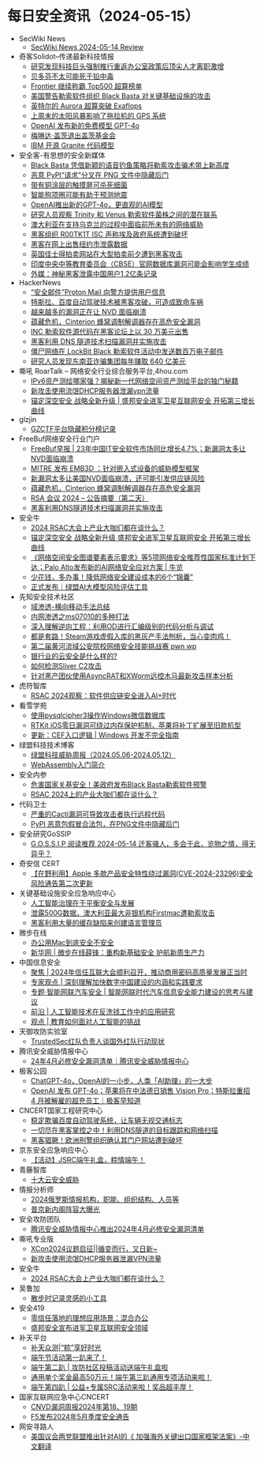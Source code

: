 # 每日安全资讯（2024-05-15）

- SecWiki News
  - [SecWiki News 2024-05-14 Review](http://www.sec-wiki.com/?2024-05-14)
- 奇客Solidot–传递最新科技情报
  - [研究发现科技巨头强制推行重返办公室政策后顶尖人才离职激增](https://www.solidot.org/story?sid=78164)
  - [贝多芬不太可能死于铅中毒](https://www.solidot.org/story?sid=78161)
  - [Frontier 继续称霸 Top500 超算榜单](https://www.solidot.org/story?sid=78160)
  - [美国警告勒索软件组织 Black Basta 对关键基础设施的攻击](https://www.solidot.org/story?sid=78159)
  - [英特尔的 Aurora 超算突破 Exaflops](https://www.solidot.org/story?sid=78158)
  - [上周末的太阳风暴影响了拖拉机的 GPS 系统](https://www.solidot.org/story?sid=78157)
  - [OpenAI 发布新的免费模型 GPT-4o](https://www.solidot.org/story?sid=78156)
  - [梅琳达·盖茨退出盖茨基金会](https://www.solidot.org/story?sid=78155)
  - [IBM 开源 Granite 代码模型](https://www.solidot.org/story?sid=78154)
- 安全客-有思想的安全新媒体
  - [Black Basta 凭借新颖的语音钓鱼策略将勒索攻击骗术带上新高度](https://www.anquanke.com/post/id/296489)
  - [恶意 PyPI“请求”分叉在 PNG 文件中隐藏后门](https://www.anquanke.com/post/id/296486)
  - [带有铜涂层的触摸屏可杀死细菌](https://www.anquanke.com/post/id/296481)
  - [智能狗项圈可能有助于预测地震](https://www.anquanke.com/post/id/296478)
  - [OpenAI推出新的GPT-4o，更直观的AI模型](https://www.anquanke.com/post/id/296475)
  - [研究人员观察 Trinity 和 Venus 勒索软件菌株之间的潜在联系](https://www.anquanke.com/post/id/296472)
  - [澳大利亚在支持乌克兰的过程中面临前所未有的网络威胁](https://www.anquanke.com/post/id/296470)
  - [黑客组织 R00TK1T ISC 声称埃及政府系统遭到破坏](https://www.anquanke.com/post/id/296467)
  - [黑客在网上出售纽约市泄露数据](https://www.anquanke.com/post/id/296465)
  - [英国佳士得拍卖网站在大型拍卖前夕遭到黑客攻击](https://www.anquanke.com/post/id/296461)
  - [印度中央中等教育委员会（CBSE）官网数据库漏洞可能会影响学生成绩](https://www.anquanke.com/post/id/296458)
  - [外媒：神秘黑客泄露中国用户1.2亿条记录](https://www.anquanke.com/post/id/296456)
- HackerNews
  - [“安全邮件”Proton Mail 向警方提供用户信息](https://hackernews.cc/archives/52391)
  - [特斯拉、百度自动驾驶技术被黑客攻破，可造成致命车祸](https://hackernews.cc/archives/52387)
  - [越来越多的漏洞正在让 NVD 面临崩溃](https://hackernews.cc/archives/52384)
  - [蕴藏危机，Cinterion 蜂窝调制解调器存在高危安全漏洞](https://hackernews.cc/archives/52379)
  - [INC 勒索软件源代码在黑客论坛上以 30 万美元出售](https://hackernews.cc/archives/52374)
  - [黑客利用 DNS 隧道技术扫描漏洞并实施攻击](https://hackernews.cc/archives/52370)
  - [僵尸网络在 LockBit Black 勒索软件活动中发送数百万电子邮件](https://hackernews.cc/archives/52362)
  - [研究人员发现东南亚诈骗集团每年赚取 640 亿美元](https://hackernews.cc/archives/52357)
- 嘶吼 RoarTalk – 网络安全行业综合服务平台,4hou.com
  - [IPv6资产测绘哪家强？揭秘新一代网络空间资产测绘平台的独门秘籍](https://www.4hou.com/posts/lkAM)
  - [新攻击使用流氓DHCP服务器泄漏vpn流量](https://www.4hou.com/posts/MKMG)
  - [锚定深空安全 战略全新升级 | 盛邦安全进军卫星互联网安全 开拓第三增长曲线](https://www.4hou.com/posts/9AnD)
- glzjin
  - [GZCTF平台隐藏积分榜记录](https://www.zhaoj.in/read-8947.html)
- FreeBuf网络安全行业门户
  - [FreeBuf早报 | 23年中国IT安全软件市场同比增长4.7%；新漏洞太多让NVD面临崩溃](https://www.freebuf.com/news/400915.html)
  - [MITRE 发布 EMB3D ：针对嵌入式设备的威胁模型框架](https://www.freebuf.com/news/400906.html)
  - [新漏洞太多让美国NVD面临崩溃，还可能引发供应链风险](https://www.freebuf.com/news/400889.html)
  - [蕴藏危机，Cinterion 蜂窝调制解调器存在高危安全漏洞](https://www.freebuf.com/news/400875.html)
  - [RSA 会议 2024 – 公告摘要（第二天）](https://www.freebuf.com/news/400849.html)
  - [黑客利用DNS隧道技术扫描漏洞并实施攻击](https://www.freebuf.com/news/400844.html)
- 安全牛
  - [2024 RSAC大会上产业大咖们都在谈什么？](https://www.aqniu.com/industry/104343.html)
  - [锚定深空安全 战略全新升级 盛邦安全进军卫星互联网安全 开拓第三增长曲线](https://www.aqniu.com/industry/104349.html)
  - [《网络空间安全图谱要素表示要求》等5项网络安全推荐性国家标准计划下达；Palo Alto发布新的AI网络安全应对方案 | 牛览](https://www.aqniu.com/vendor/104331.html)
  - [少花钱，多办事！降低网络安全建设成本的6个“锦囊”](https://www.aqniu.com/industry/104327.html)
  - [正式发布｜绿盟AI大模型风险评估工具](https://www.aqniu.com/vendor/104317.html)
- 先知安全技术社区
  - [域渗透-横向移动手法总结](https://xz.aliyun.com/t/14486)
  - [内网渗透之ms07010的多种打法](https://xz.aliyun.com/t/14485)
  - [深入理解逆向工程：利用OD进行汇编级别的代码分析与调试](https://xz.aliyun.com/t/14483)
  - [都是套路！Steam游戏虚假入库的黑灰产手法刨析，当心变肉鸡！](https://xz.aliyun.com/t/14482)
  - [第二届黄河流域公安院校网络安全技能挑战赛 pwn wp](https://xz.aliyun.com/t/14477)
  - [银行业的云安全是什么样的?](https://xz.aliyun.com/t/14475)
  - [如何检测Sliver C2攻击](https://xz.aliyun.com/t/14474)
  - [针对黑产团伙使用AsyncRAT和XWorm远控木马最新攻击样本分析](https://xz.aliyun.com/t/14473)
- 虎符智库
  - [RSAC 2024观察：软件供应链安全进入AI+时代](https://mp.weixin.qq.com/s?__biz=MzIwNjYwMTMyNQ==&mid=2247490133&idx=1&sn=37bdd0a68a52dd390423557b1576e171&chksm=971e7757a069fe411d36c464ccdd29628ded4c242fd54acdb7cebd7e165f961463a65a6d8db1&scene=58&subscene=0#rd)
- 看雪学苑
  - [使用pysqlcipher3操作Windows微信数据库](https://mp.weixin.qq.com/s?__biz=MjM5NTc2MDYxMw==&mid=2458554736&idx=1&sn=5a5cb13286a428dde51b17cfffd83312&chksm=b18da1fa86fa28ec7b7b4637e502485e2d6ed36b15e4a175313a5ee5614cda46a142b12419bd&scene=58&subscene=0#rd)
  - [RTKit iOS零日漏洞可绕过内存保护机制，苹果将补丁扩展至旧款机型](https://mp.weixin.qq.com/s?__biz=MjM5NTc2MDYxMw==&mid=2458554736&idx=2&sn=af27077f78876872fdb87a30b7cfed25&chksm=b18da1fa86fa28ec893dd2c5601e34cdefd5cf1aad5346e2d793a5b33a5e07ecf635109d8b6f&scene=58&subscene=0#rd)
  - [更新：CEF入口逻辑 | Windows 开发不完全指南](https://mp.weixin.qq.com/s?__biz=MjM5NTc2MDYxMw==&mid=2458554736&idx=3&sn=00b47ba25e0d3a63579c3c6c7e6f6c2d&chksm=b18da1fa86fa28ecd33f352ce4394c0660ec0c38366b64b0c8772285cb473eabf74ada026af5&scene=58&subscene=0#rd)
- 绿盟科技技术博客
  - [绿盟科技威胁周报（2024.05.06-2024.05.12）](https://blog.nsfocus.net/weeklyreport202419/)
  - [WebAssembly入门简介](https://blog.nsfocus.net/webassembly/)
- 安全内参
  - [危害国家关基安全！美政府发布Black Basta勒索软件预警](https://mp.weixin.qq.com/s?__biz=MzI4NDY2MDMwMw==&mid=2247511627&idx=1&sn=8bba88311c239bbb71399de00552263a&chksm=ebfae96bdc8d607d273f81b6f4af5561f1cd4ed2a473375e48c152c1f542bca8432af0ae79d7&scene=58&subscene=0#rd)
  - [RSAC 2024上的产业大咖们都在谈什么？](https://mp.weixin.qq.com/s?__biz=MzI4NDY2MDMwMw==&mid=2247511627&idx=2&sn=ee3a58218d7a9f5169ae92d3d490d569&chksm=ebfae96bdc8d607db39c851433a9e4ac35c4d28ab00e09e1ebaac1d3300f8b278f9c3f3c069a&scene=58&subscene=0#rd)
- 代码卫士
  - [严重的Cacti漏洞可导致攻击者执行远程代码](https://mp.weixin.qq.com/s?__biz=MzI2NTg4OTc5Nw==&mid=2247519478&idx=1&sn=261efda4ddb82aa78c36feacfdea3f71&chksm=ea94bd9cdde3348aa6e1e2e11d32c2f4dcd20a5c517b0f4d90f0d2075e2da58c5d6e02ba60e4&scene=58&subscene=0#rd)
  - [PyPI 恶意包假冒合法包，在PNG文件中隐藏后门](https://mp.weixin.qq.com/s?__biz=MzI2NTg4OTc5Nw==&mid=2247519478&idx=2&sn=4ecf7e9d8f867e65b249517a604a9ca3&chksm=ea94bd9cdde3348a8bd5578938ed713cda546b3b38f95941ded9cbdbeab717010101393d326a&scene=58&subscene=0#rd)
- 安全研究GoSSIP
  - [G.O.S.S.I.P 阅读推荐 2024-05-14 迁客骚人，多会于此，览物之情，得无异乎？](https://mp.weixin.qq.com/s?__biz=Mzg5ODUxMzg0Ng==&mid=2247498005&idx=1&sn=0cdc7bf87c503d5d5ff45ec22a05d3b1&chksm=c063d7ccf7145eda5fb1238df3ba4b0d38b3717ae857d751c840a66b94a810a8925a5b12ab66&scene=58&subscene=0#rd)
- 奇安信 CERT
  - [【在野利用】Apple 多款产品安全特性绕过漏洞(CVE-2024-23296)安全风险通告第二次更新](https://mp.weixin.qq.com/s?__biz=MzU5NDgxODU1MQ==&mid=2247501034&idx=1&sn=eaa5d6a8b48106f8af8a67f3636139f0&chksm=fe79e072c90e6964271bb096f5bfb9f06c3ba880c68aea13c398d24dccbd8c5af2a90100ec92&scene=58&subscene=0#rd)
- 关键基础设施安全应急响应中心
  - [人工智能治理在于平衡安全与发展](https://mp.weixin.qq.com/s?__biz=MzkyMzAwMDEyNg==&mid=2247543701&idx=1&sn=0514c142e21016494e0309c39045064d&chksm=c1e9a7c4f69e2ed26017a638d884d75cd84d12a404c3ff552d92ac7ded210800691277b47c1f&scene=58&subscene=0#rd)
  - [泄露500G数据，澳大利亚最大非银机构Firstmac遭勒索攻击](https://mp.weixin.qq.com/s?__biz=MzkyMzAwMDEyNg==&mid=2247543701&idx=2&sn=247ac8ffe87bc326d83b2fc61da914bc&chksm=c1e9a7c4f69e2ed2c0f23ef3ceece184284cacae2fb5e7463d2cec4a77135741279f35b08770&scene=58&subscene=0#rd)
  - [黑客利用大量的缓存缺陷来创建语言管理员](https://mp.weixin.qq.com/s?__biz=MzkyMzAwMDEyNg==&mid=2247543701&idx=3&sn=4890b1ebcecc6131125ad822e408e3d4&chksm=c1e9a7c4f69e2ed2e88b258d5c3ee1e341f9bd17b0749ee6dd92a1899cb5dc626ee45683b836&scene=58&subscene=0#rd)
- 微步在线
  - [办公用Mac到底安全不安全](https://mp.weixin.qq.com/s?__biz=MzI5NjA0NjI5MQ==&mid=2650181316&idx=1&sn=e796def535374fe57d731f0f5a3b3d2b&chksm=f4487578c33ffc6ee8f9e2bfdf134ce56cd82b50c10d839ffc568195ddfa567ab01d204fa53e&scene=58&subscene=0#rd)
  - [新华网 | 微步在线薛锋：重构新基础安全 护航新质生产力](https://mp.weixin.qq.com/s?__biz=MzI5NjA0NjI5MQ==&mid=2650181316&idx=2&sn=381c62818d5508b11f4661f77a59ecdc&chksm=f4487578c33ffc6ebbefe111caa9215e9796a2056237e5b46e853263a0b81941d12ba6aad2f6&scene=58&subscene=0#rd)
- 中国信息安全
  - [聚焦 | 2024年信任互联大会顺利召开，推动商用密码高质量发展正当时](https://mp.weixin.qq.com/s?__biz=MzA5MzE5MDAzOA==&mid=2664213156&idx=1&sn=c6a74425e2de875543f66029195bab28&chksm=8b59a85dbc2e214bf194481ebe3d1e64e0c7d15c29680b95c3c4c233f072cf2a835dcfde396d&scene=58&subscene=0#rd)
  - [专家观点 | 深刻理解加快数字中国建设的内涵和实践要求](https://mp.weixin.qq.com/s?__biz=MzA5MzE5MDAzOA==&mid=2664213156&idx=2&sn=e97da5e5b8763c7e3ece7dbf4e5c228b&chksm=8b59a85dbc2e214bdf91e4a191205f7314528190294c4070fe971a145f74ce5884975abc67c5&scene=58&subscene=0#rd)
  - [专题·智能网联汽车安全 | 智能网联时代汽车信息安全能力建设的思考与建议](https://mp.weixin.qq.com/s?__biz=MzA5MzE5MDAzOA==&mid=2664213156&idx=3&sn=4ff4b312a1cd157faca1bedf376f5cd5&chksm=8b59a85dbc2e214b82746b11a343d22cb1c6b99405630e59c7102aedc80105867a68ab9ab5b7&scene=58&subscene=0#rd)
  - [前沿 | 人工智能技术在反洗钱工作中的应用研究](https://mp.weixin.qq.com/s?__biz=MzA5MzE5MDAzOA==&mid=2664213156&idx=4&sn=bd3da38e047e960035723ff6b765286e&chksm=8b59a85dbc2e214b9e83f69769801ae488bb4f72adf4bc2b54c81a75e288b12352036e7bbf35&scene=58&subscene=0#rd)
  - [观点 | 教育如何面对人工智能的挑战](https://mp.weixin.qq.com/s?__biz=MzA5MzE5MDAzOA==&mid=2664213156&idx=5&sn=feab7c625c97c0899beb5bc943ae86d7&chksm=8b59a85dbc2e214bdf12ecc8eeb17de4ded4f5d804133e587764c7600b32993e436ba46174d2&scene=58&subscene=0#rd)
- 天御攻防实验室
  - [TrustedSec红队负责人谈国外红队行动现状](https://mp.weixin.qq.com/s?__biz=MzU0MzgyMzM2Nw==&mid=2247485723&idx=1&sn=7c81e870b8ad08a767e8c67807b4d53d&chksm=fb04ca73cc73436587b5f7bf95f887299eeb895d183bfbe584d512131c8ea21dad7fba0262d6&scene=58&subscene=0#rd)
- 腾讯安全威胁情报中心
  - [24年4月必修安全漏洞清单｜腾讯安全威胁情报中心](https://mp.weixin.qq.com/s?__biz=MzI5ODk3OTM1Ng==&mid=2247505392&idx=1&sn=b8ff6de1edb10c0e9a9acbce691a5a2a&chksm=ec9f0c83dbe8859552068f26b9b8c36c93bc2ca8ad8634c3635bb1edabce3864dd008d5d3330&scene=58&subscene=0#rd)
- 极客公园
  - [ChatGPT-4o，OpenAI的一小步，人类「AI助理」的一大步](https://mp.weixin.qq.com/s?__biz=MTMwNDMwODQ0MQ==&mid=2653041230&idx=1&sn=dda60716391f61f5154a6e735a0545bf&chksm=7e574ff84920c6eea9dbff2c779987f7c6d437b378dafe01d717ede2b549bf589ab4e1ba0277&scene=58&subscene=0#rd)
  - [OpenAI 发布 GPT-4o；苹果将在中法德日销售 Vision Pro；特斯拉重招 4 月被解雇的超充员工｜极客早知道](https://mp.weixin.qq.com/s?__biz=MTMwNDMwODQ0MQ==&mid=2653041218&idx=1&sn=f55657ea6017a07d78f9108f3ae97aa8&chksm=7e574ff44920c6e2ec8e2b0de6b3e28dd15eb75de1c1515fcb1173e92ef97d87a7707c241183&scene=58&subscene=0#rd)
- CNCERT国家工程研究中心
  - [稳定欺骗百度自动驾驶系统，让车辆无视交通标志](https://mp.weixin.qq.com/s?__biz=MzUzNDYxOTA1NA==&mid=2247544581&idx=1&sn=de6d48568a103c3dee7c2599f87f504e&chksm=fa9399c4cde410d2f6f852dde2e4f1412ffa4721a96106179e3b448b348359e4992c3115b988&scene=58&subscene=0#rd)
  - [一切尽在黑客掌控之中！利用DNS隧道的目标跟踪和网络扫描](https://mp.weixin.qq.com/s?__biz=MzUzNDYxOTA1NA==&mid=2247544581&idx=2&sn=2d488459006d1731173dcd59db6f8e96&chksm=fa9399c4cde410d2b4d8ffb4efe152bba71b45f04cb55d30e356660eaeceba47d1757018daeb&scene=58&subscene=0#rd)
  - [黑客猖獗！欧洲刑警组织确认其门户网站遭到破坏](https://mp.weixin.qq.com/s?__biz=MzUzNDYxOTA1NA==&mid=2247544581&idx=3&sn=de7b24fcae44cf33440fbf1fa14756eb&chksm=fa9399c4cde410d21b21774377548b5b6ad34fb908d8ca66e545e6a18aa307cb83f01720468c&scene=58&subscene=0#rd)
- 京东安全应急响应中心
  - [【活动】JSRC端午礼盒，粽情端午！](https://mp.weixin.qq.com/s?__biz=MjM5OTk2MTMxOQ==&mid=2727836510&idx=1&sn=416ae52d72e83da9dcf6df12b7876831&chksm=8050acd6b72725c083221134460dd2680a2a91d98ab2909d8164a21987acf3ca5b0bc048be45&scene=58&subscene=0#rd)
- 青藤智库
  - [十大云安全威胁](https://mp.weixin.qq.com/s?__biz=MzUyOTkwNTQ5Mg==&mid=2247489094&idx=1&sn=109fa475b2bb7ca828702e7acdd9e79b&chksm=fa58b47dcd2f3d6b98d97a7bb2a846932d5ff5e9bbb8d84868fe6cc6650425bc087c34cef918&scene=58&subscene=0#rd)
- 情报分析师
  - [2024俄罗斯情报机构，职能、组织结构、人员等](https://mp.weixin.qq.com/s?__biz=MzA3Mjc1MTkwOA==&mid=2650549544&idx=1&sn=6920a75ebe50a84b9ad2d76b5c8e91c5&chksm=87110363b0668a7561f481c6679d2647330a211111862f9c974147355167303d53cfca2cbd7d&scene=58&subscene=0#rd)
  - [​普京新内阁阵容大曝光](https://mp.weixin.qq.com/s?__biz=MzA3Mjc1MTkwOA==&mid=2650549544&idx=2&sn=cafe8d0b6d40fe3c4718c40dc9e3dc13&chksm=87110363b0668a75abada7da7270d15b02f2f2f5b3ad482fba2a46a764ada8328a84654845a9&scene=58&subscene=0#rd)
- 安全攻防团队
  - [腾讯安全威胁情报中心推出2024年4月必修安全漏洞清单](https://mp.weixin.qq.com/s?__biz=MzkzNTI4NjU1Mw==&mid=2247484992&idx=1&sn=96144229e53190c93439dbb9dbd6de65&chksm=c2b10436f5c68d20028efaf7c7851dc4d6ae1538b70df899ed24b365d0d4c1b016d4b6ab3dea&scene=58&subscene=0#rd)
- 嘶吼专业版
  - [XCon2024议题启征||循变而行，又日新~](https://mp.weixin.qq.com/s?__biz=MzI0MDY1MDU4MQ==&mid=2247575195&idx=1&sn=2c3587c55b1dad290a6930ee0e55fa56&chksm=e91476a1de63ffb78402c6370dbdd55e8be53ed7248c03bf1a1b4753b80304c4c4ee83e47bae&scene=58&subscene=0#rd)
  - [新攻击使用流氓DHCP服务器泄漏VPN流量](https://mp.weixin.qq.com/s?__biz=MzI0MDY1MDU4MQ==&mid=2247575195&idx=2&sn=4a0fa723e41fdfa4c805b84d008f8c19&chksm=e91476a1de63ffb72f316ee597e56ac32e74e04d9c307852ee46e7697808c60d2a89be399bed&scene=58&subscene=0#rd)
- 安全牛
  - [2024 RSAC大会上产业大咖们都在谈什么？](https://mp.weixin.qq.com/s?__biz=MjM5Njc3NjM4MA==&mid=2651129641&idx=1&sn=be54b98baaa3ddda93a28ed5667b22a1&chksm=bd15b7fa8a623eec85f42ff2659b6570ae237b5e9a055531524627955876489bff64ce171e1a&scene=58&subscene=0#rd)
- 吴鲁加
  - [散步时记录灵感的小工具](https://mp.weixin.qq.com/s?__biz=Mzg5NDY4ODM1MA==&mid=2247484706&idx=1&sn=309caf48247149477278b68476d91b32&chksm=c01a8813f76d0105fd5aa6c33dd47c086c72a938f405e681b412d63c7fe87a8fc35927a2a2b2&scene=58&subscene=0#rd)
- 安全419
  - [零信任落地的理想应用场景：混合办公](https://mp.weixin.qq.com/s?__biz=MzUyMDQ4OTkyMg==&mid=2247539482&idx=1&sn=f67dbb85bca1a1f679f8c391a604a1c0&chksm=f9eb85b7ce9c0ca18bc0cc08721f654d7abfd167940931675b7726fc4cb0096ad7a088d51def&scene=58&subscene=0#rd)
  - [盛邦安全宣布进军卫星互联网安全领域](https://mp.weixin.qq.com/s?__biz=MzUyMDQ4OTkyMg==&mid=2247539482&idx=2&sn=a5fea01cc162c15963956e3c93c8aea7&chksm=f9eb85b7ce9c0ca1c44b0b0eaf8b6fe5522dfb5b5c887b5d4b180f71cf9545f1d619785f3f68&scene=58&subscene=0#rd)
- 补天平台
  - [补天众测|“粽”享好时光](https://mp.weixin.qq.com/s?__biz=MzI2NzY5MDI3NQ==&mid=2247503692&idx=1&sn=49936ec806931c668120659e20836148&chksm=eaf98700dd8e0e164b1da8a722c38dbb4a48f5306f954b0e7d25c00711e3b64dcd5b11a2dd30&scene=58&subscene=0#rd)
  - [端午节活动第一趴来了！](https://mp.weixin.qq.com/s?__biz=MzI2NzY5MDI3NQ==&mid=2247503692&idx=2&sn=65c6b129dbb3222a5df52b4fc5eb1386&chksm=eaf98700dd8e0e16abbbd17e5bcc174c115bfdb39058ae86563b50062107c2e9a7cccca4adff&scene=58&subscene=0#rd)
  - [端午第二趴 | 攻防社区投稿活动送端午礼盒啦](https://mp.weixin.qq.com/s?__biz=MzI2NzY5MDI3NQ==&mid=2247503692&idx=3&sn=d887088ac0a1c2efb6b1e684ca289d95&chksm=eaf98700dd8e0e1602a5fe0c1dc48be3c5349041bb3b0bb3e54086a027051434bc28964b533a&scene=58&subscene=0#rd)
  - [通用单个奖金最高50万元！端午第三趴通用专项活动来啦！](https://mp.weixin.qq.com/s?__biz=MzI2NzY5MDI3NQ==&mid=2247503692&idx=4&sn=544c24e341b0d17c3631c7647685c912&chksm=eaf98700dd8e0e16ce7dd1cf1a075d061762a6502c74175bd31140fbaffdf50900eb455fd8ab&scene=58&subscene=0#rd)
  - [端午第四趴 | 公益+专属SRC活动来啦！奖品超丰厚！](https://mp.weixin.qq.com/s?__biz=MzI2NzY5MDI3NQ==&mid=2247503692&idx=5&sn=c08205552fb41041810a64c0e9acc305&chksm=eaf98700dd8e0e163f58f37d0c79daf627a2a5959ad3d16e6196c4301983fc370d23d0dc98f7&scene=58&subscene=0#rd)
- 国家互联网应急中心CNCERT
  - [CNVD漏洞周报2024年第18、19期](https://mp.weixin.qq.com/s?__biz=MzIwNDk0MDgxMw==&mid=2247499136&idx=1&sn=52d1b3d5cb063b52aff5fa8adb5eaff1&chksm=973acee2a04d47f4b7e4fc3d673cebc3daa814c67f07a9ce807cd5ca67855d8b63cac51460d6&scene=58&subscene=0#rd)
  - [F5发布2024年5月季度安全通告](https://mp.weixin.qq.com/s?__biz=MzIwNDk0MDgxMw==&mid=2247499136&idx=2&sn=5c28e46eb91cdcf8e5125b18c908c260&chksm=973acee2a04d47f417a9a52571196ca10e828b989665bc6d326baa9d77590c422afb3e2197fd&scene=58&subscene=0#rd)
- 网安寻路人
  - [美国议会两党联盟推出针对AI的《 加强海外关键出口国家框架法案》-中文翻译](https://mp.weixin.qq.com/s?__biz=MzIxODM0NDU4MQ==&mid=2247503480&idx=1&sn=5646a5c2355cdd065d7d1f44c7b355ce&chksm=97e97392a09efa844990cf9befd018bbbd2a9289ad88d46e3a4a0bba16c22cddaba855d73630&scene=58&subscene=0#rd)

